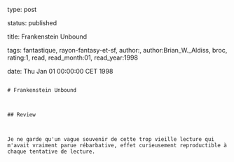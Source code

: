 type: post
status: published
title: Frankenstein Unbound
tags:  fantastique,  rayon-fantasy-et-sf, author:, author:Brian_W._Aldiss, broc, rating:1, read, read_month:01, read_year:1998
date: Thu Jan 01 00:00:00 CET 1998
~~~~~~
# Frankenstein Unbound

## Review

Je ne garde qu'un vague souvenir de cette trop vieille lecture qui m'avait vraiment parue rébarbative, effet curieusement reproductible à chaque tentative de lecture.
